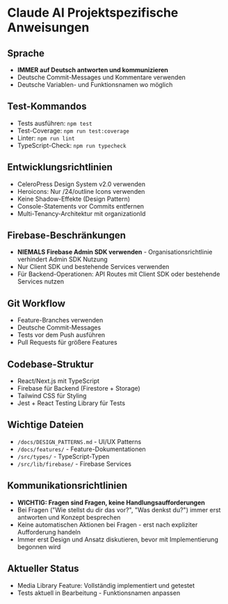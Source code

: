 # Claude AI Projektspezifische Anweisungen

## Sprache
- **IMMER auf Deutsch antworten und kommunizieren**
- Deutsche Commit-Messages und Kommentare verwenden
- Deutsche Variablen- und Funktionsnamen wo möglich

## Test-Kommandos
- Tests ausführen: `npm test`
- Test-Coverage: `npm run test:coverage` 
- Linter: `npm run lint`
- TypeScript-Check: `npm run typecheck`

## Entwicklungsrichtlinien
- CeleroPress Design System v2.0 verwenden
- Heroicons: Nur /24/outline Icons verwenden
- Keine Shadow-Effekte (Design Pattern)
- Console-Statements vor Commits entfernen
- Multi-Tenancy-Architektur mit organizationId

## Firebase-Beschränkungen
- **NIEMALS Firebase Admin SDK verwenden** - Organisationsrichtlinie verhindert Admin SDK Nutzung
- Nur Client SDK und bestehende Services verwenden
- Für Backend-Operationen: API Routes mit Client SDK oder bestehende Services nutzen

## Git Workflow
- Feature-Branches verwenden
- Deutsche Commit-Messages
- Tests vor dem Push ausführen
- Pull Requests für größere Features

## Codebase-Struktur
- React/Next.js mit TypeScript
- Firebase für Backend (Firestore + Storage)  
- Tailwind CSS für Styling
- Jest + React Testing Library für Tests

## Wichtige Dateien
- `/docs/DESIGN_PATTERNS.md` - UI/UX Patterns
- `/docs/features/` - Feature-Dokumentationen
- `/src/types/` - TypeScript-Typen
- `/src/lib/firebase/` - Firebase Services

## Kommunikationsrichtlinien
- **WICHTIG: Fragen sind Fragen, keine Handlungsaufforderungen**
- Bei Fragen ("Wie stellst du dir das vor?", "Was denkst du?") immer erst antworten und Konzept besprechen
- Keine automatischen Aktionen bei Fragen - erst nach expliziter Aufforderung handeln
- Immer erst Design und Ansatz diskutieren, bevor mit Implementierung begonnen wird

## Aktueller Status
- Media Library Feature: Vollständig implementiert und getestet
- Tests aktuell in Bearbeitung - Funktionsnamen anpassen

